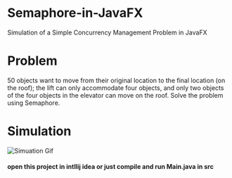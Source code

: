 # Semaphore-in-JavaFX
Simulation of a Simple Concurrency Management Problem in JavaFX

# Problem 
50 objects want to move from their original location to the final location (on the roof); the lift can only accommodate four objects, and only two objects of the four objects in the elevator can move on the roof.
Solve the problem using Semaphore.

# Simulation 
![Simuation Gif](https://github.com/alirajabzadeh/Semaphore-in-JavaFX/blob/master/ezgif.com-resize.gif)

#### open this project in intllij idea or just compile and run Main.java in src


